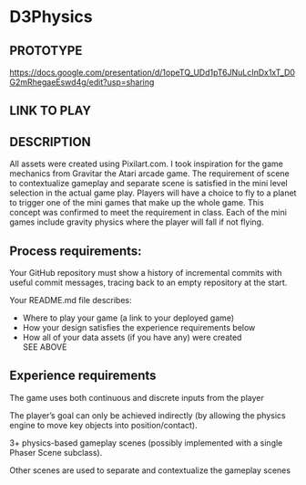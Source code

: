 # D3Physics  
  
## PROTOTYPE  
https://docs.google.com/presentation/d/1opeTQ_UDd1pT6JNuLcInDx1xT_D0G2mRhegaeEswd4g/edit?usp=sharing  

## LINK TO PLAY

## DESCRIPTION  
All assets were created using Pixilart.com. I took inspiration for the game mechanics from Gravitar the Atari arcade game. The requirement of scene to contextualize gameplay and separate scene is satisfied in the mini level selection in the actual game play. Players will have a choice to fly to a planet to trigger one of the mini games that make up the whole game. This concept was confirmed to meet the requirement in class. Each of the mini games include gravity physics where the player will fall if not flying.
  
## Process requirements:  
Your GitHub repository must show a history of incremental commits with useful commit messages, tracing back to an empty repository at the start.  

Your README.md file describes:  

- Where to play your game (a link to your deployed game)  
- How your design satisfies the experience requirements below  
- How all of your data assets (if you have any) were created  
SEE ABOVE
## Experience requirements  
The game uses both continuous and discrete inputs from the player  

The player’s goal can only be achieved indirectly (by allowing the physics engine to move key objects into position/contact).  

3+ physics-based gameplay scenes (possibly implemented with a single Phaser Scene subclass).  

Other scenes are used to separate and contextualize the gameplay scenes
